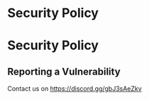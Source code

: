 # Security Policy

# Security Policy

## Reporting a Vulnerability

Contact us on https://discord.gg/gbJ3sAeZkv
